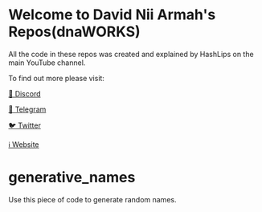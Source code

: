 # Welcome to David Nii Armah's Repos(dnaWORKS)

All the code in these repos was created and explained by HashLips on the main YouTube channel.

To find out more please visit:


[👄 Discord](https://discord.com/invite)

[💬 Telegram](https://t.me/)

[🐦 Twitter](https://twitter.com/)

[ℹ️ Website](https://hashlips.online/)

# generative_names
Use this piece of code to generate random names.
